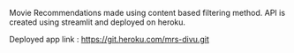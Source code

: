 Movie Recommendations made using content based filtering method.
API is created using streamlit and deployed on heroku.

Deployed app link : https://git.heroku.com/mrs-divu.git

